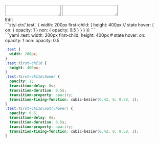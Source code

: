<div data-size="450" class="code-cont" data-example="state-B">
    <div class="code">
        <div class="code-wrap">
            <textarea id="stylus"></textarea>
            <textarea id="css"></textarea>
            <div class="edit-code">
                <span>Edit</span>
            </div>
        </div>
    </div>
</div>


<div data-size="450" data-examples="stylus"></div>
```styl
ctr('.test', {
  width: 200px
  first-child: {
    height: 400px
    // state
    hover: {
      on: {
        opacity: 1
      }
      non: {
        opacity: 0.5
      }
    }
  }
})
```

<div data-size="450" data-examples="yaml"></div>
```yaml
.test:
  width: 200px
  first-child:
    height: 400px
    # state
    hover:
      on:
        opacity: 1
      non:
        opacity: 0.5
```

```css
.test {
  width: 200px;
}
.test:first-child {
  height: 400px;
}
.test:first-child:hover {
  opacity: 1;
  transition-delay: 0s;
  transition-duration: 0.5s;
  transition-property: opacity;
  transition-timing-function: cubic-bezier(0.42, 0, 0.58, 1);
}
.test:first-child:not(:hover) {
  opacity: 0.5;
  transition-delay: 0s;
  transition-duration: 0.5s;
  transition-property: opacity;
  transition-timing-function: cubic-bezier(0.42, 0, 0.58, 1);
}
```
<div class="cf"></div>

